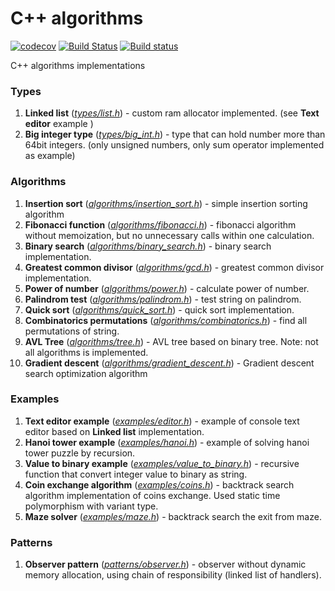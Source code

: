 # C++ algorithms

[![codecov](https://codecov.io/gh/Loggi-pro/cpp-algorithms/branch/master/graph/badge.svg?token=sbY7YfIaUg)](https://codecov.io/gh/Loggi-pro/cpp-algorithms) 
[![Build Status](https://travis-ci.com/loggi-pro/cpp-algorithms.svg?branch=master)](https://travis-ci.com/loggi-pro/cpp-algorithms) 
[![Build status](https://ci.appveyor.com/api/projects/status/jprik3uyr8162qkg/branch/master?svg=true)](https://ci.appveyor.com/project/Loggi-pro/cpp-algorithms/branch/master)


C++ algorithms implementations

### Types
1. **Linked list** ([*types/list.h*](/src/types/list.h)) - custom ram allocator implemented. (see **Text editor** example )
2. **Big integer type** ([*types/big_int.h*](/src/types/big_int.h))  - type that can hold number more than 64bit integers. (only unsigned numbers, only sum operator implemented as example)
### Algorithms
1. **Insertion sort** ([*algorithms/insertion_sort.h*](/src/algorithms/insertion_sort.h)) - simple insertion sorting algorithm
2. **Fibonacci function** ([*algorithms/fibonacci.h*](/src/algorithms/fibonacci.h)) - fibonacci algorithm without memoization, but no unnecessary calls within one calculation.
3. **Binary search** ([*algorithms/binary_search.h*](/src/algorithms/binary_search.h)) - binary search implementation.
4. **Greatest common divisor** ([*algorithms/gcd.h*](/src/algorithms/gcd.h)) - greatest common divisor implementation.
5. **Power of number**  ([*algorithms/power.h*](/src/algorithms/power.h)) - calculate power of number.
6. **Palindrom test**  ([*algorithms/palindrom.h*](/src/algorithms/palindrom.h)) - test string on palindrom.
7. **Quick sort**  ([*algorithms/quick_sort.h*](/src/algorithms/quick_sort.h)) - quick sort implementation.
7. **Combinatorics permutations**  ([*algorithms/combinatorics.h*](/src/algorithms/combinatorics.h)) - find all permutations of string.
7. **AVL Tree**  ([*algorithms/tree.h*](/src/algorithms/tree.h)) - AVL tree based on binary tree. Note: not all algorithms is implemented.
7. **Gradient descent**  ([*algorithms/gradient_descent.h*](/src/algorithms/gradient_descent.h)) - Gradient descent search optimization algorithm
### Examples
1. **Text editor example** ([*examples/editor.h*](/src/examples/editor.h)) - example of console text editor  based on **Linked list** implementation.
2. **Hanoi tower example** ([*examples/hanoi.h*](/src/examples/hanoi.h)) - example of solving hanoi tower puzzle by recursion.
3. **Value to binary example** ([*examples/value_to_binary.h*](/src/examples/value_to_binary.h)) - recursive function that convert integer value to binary as string.
3. **Coin exchange algorithm** ([*examples/coins.h*](/src/examples/coins.h)) - backtrack search algorithm implementation of coins exchange. Used static time polymorphism with variant type.
3. **Maze solver** ([*examples/maze.h*](/src/examples/maze.h)) - backtrack search the exit from maze.  
### Patterns
1. **Observer pattern** ([*patterns/observer.h*](/src/patterns/observer.h)) - observer without dynamic memory allocation, using chain of responsibility (linked list of handlers).